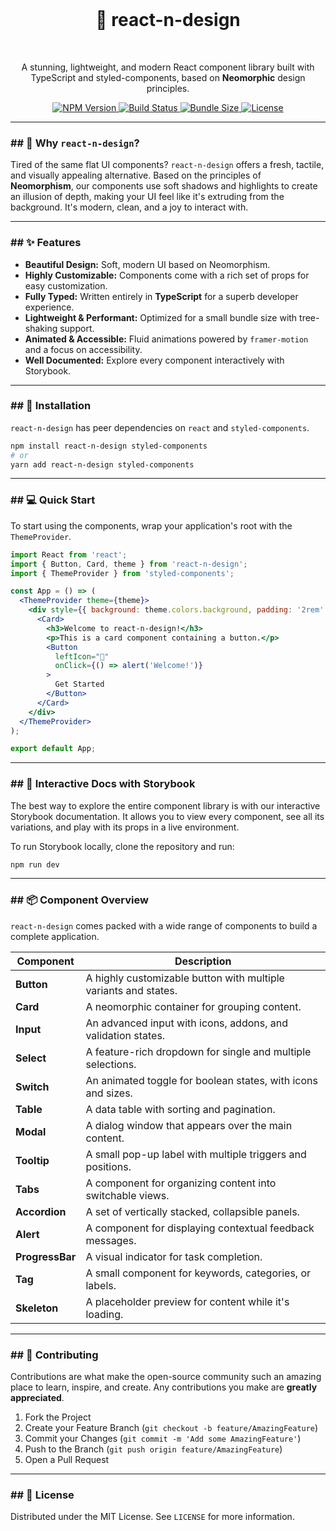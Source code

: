 <div align="center">
  <br />
  <h1>🎨 react-n-design</h1>
  <br />
</div>

<p align="center">
  A stunning, lightweight, and modern React component library built with TypeScript and styled-components, based on <strong>Neomorphic</strong> design principles.
</p>

<p align="center">
  <a href="https://www.npmjs.com/package/react-n-design">
    <img src="https://img.shields.io/npm/v/react-n-design.svg?style=flat-square" alt="NPM Version" />
  </a>
  <a href="https://github.com/SoumyoNawab8/react-n-design/actions/workflows/main.yml">
    <img src="https://img.shields.io/github/actions/workflow/status/SoumyoNawab8/react-n-design/main.yml?branch=master&style=flat-square" alt="Build Status" />
  </a>
  <a href="https://bundlephobia.com/package/react-n-design">
    <img src="https://img.shields.io/bundlephobia/minzip/react-n-design?style=flat-square" alt="Bundle Size" />
  </a>
  <a href="https://github.com/SoumyoNawab8/react-n-design/blob/master/LICENSE">
    <img src="https://img.shields.io/npm/l/react-n-design.svg?style=flat-square" alt="License" />
  </a>
</p>



---

### ## 🤔 Why `react-n-design`?

Tired of the same flat UI components? `react-n-design` offers a fresh, tactile, and visually appealing alternative. Based on the principles of **Neomorphism**, our components use soft shadows and highlights to create an illusion of depth, making your UI feel like it's extruding from the background. It's modern, clean, and a joy to interact with.

---

### ## ✨ Features

* **Beautiful Design:** Soft, modern UI based on Neomorphism.
* **Highly Customizable:** Components come with a rich set of props for easy customization.
* **Fully Typed:** Written entirely in **TypeScript** for a superb developer experience.
* **Lightweight & Performant:** Optimized for a small bundle size with tree-shaking support.
* **Animated & Accessible:** Fluid animations powered by `framer-motion` and a focus on accessibility.
* **Well Documented:** Explore every component interactively with Storybook.

---

### ## 🚀 Installation

`react-n-design` has peer dependencies on `react` and `styled-components`.

```bash
npm install react-n-design styled-components
# or
yarn add react-n-design styled-components
```

---

### ## 💻 Quick Start

To start using the components, wrap your application's root with the `ThemeProvider`.

```jsx
import React from 'react';
import { Button, Card, theme } from 'react-n-design';
import { ThemeProvider } from 'styled-components';

const App = () => (
  <ThemeProvider theme={theme}>
    <div style={{ background: theme.colors.background, padding: '2rem' }}>
      <Card>
        <h3>Welcome to react-n-design!</h3>
        <p>This is a card component containing a button.</p>
        <Button 
          leftIcon="🎉" 
          onClick={() => alert('Welcome!')}
        >
          Get Started
        </Button>
      </Card>
    </div>
  </ThemeProvider>
);

export default App;
```

---

### ## 🎨 Interactive Docs with Storybook

The best way to explore the entire component library is with our interactive Storybook documentation. It allows you to view every component, see all its variations, and play with its props in a live environment.

To run Storybook locally, clone the repository and run:

```bash
npm run dev
```

---

### ## 📦 Component Overview

`react-n-design` comes packed with a wide range of components to build a complete application.

| Component      | Description                                                 |
| -------------- | ----------------------------------------------------------- |
| **Button** | A highly customizable button with multiple variants and states.  |
| **Card** | A neomorphic container for grouping content.                |
| **Input** | An advanced input with icons, addons, and validation states. |
| **Select** | A feature-rich dropdown for single and multiple selections. |
| **Switch** | An animated toggle for boolean states, with icons and sizes. |
| **Table** | A data table with sorting and pagination.                   |
| **Modal** | A dialog window that appears over the main content.         |
| **Tooltip** | A small pop-up label with multiple triggers and positions.  |
| **Tabs** | A component for organizing content into switchable views.   |
| **Accordion** | A set of vertically stacked, collapsible panels.            |
| **Alert** | A component for displaying contextual feedback messages.    |
| **ProgressBar**| A visual indicator for task completion.                     |
| **Tag** | A small component for keywords, categories, or labels.      |
| **Skeleton** | A placeholder preview for content while it's loading.       |


---

### ## 🤝 Contributing

Contributions are what make the open-source community such an amazing place to learn, inspire, and create. Any contributions you make are **greatly appreciated**.

1.  Fork the Project
2.  Create your Feature Branch (`git checkout -b feature/AmazingFeature`)
3.  Commit your Changes (`git commit -m 'Add some AmazingFeature'`)
4.  Push to the Branch (`git push origin feature/AmazingFeature`)
5.  Open a Pull Request

---

### ## 📄 License

Distributed under the MIT License. See `LICENSE` for more information.